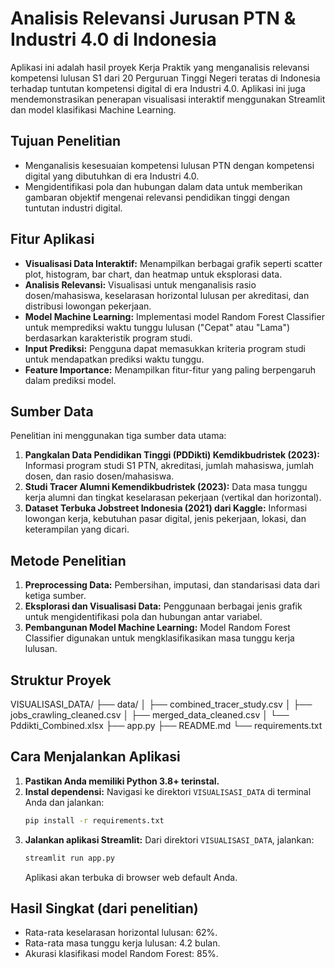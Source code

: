# Analisis Relevansi Jurusan PTN & Industri 4.0 di Indonesia

Aplikasi ini adalah hasil proyek Kerja Praktik yang menganalisis relevansi kompetensi lulusan S1 dari 20 Perguruan Tinggi Negeri teratas di Indonesia terhadap tuntutan kompetensi digital di era Industri 4.0. Aplikasi ini juga mendemonstrasikan penerapan visualisasi interaktif menggunakan Streamlit dan model klasifikasi Machine Learning.

## Tujuan Penelitian
- Menganalisis kesesuaian kompetensi lulusan PTN dengan kompetensi digital yang dibutuhkan di era Industri 4.0.
- Mengidentifikasi pola dan hubungan dalam data untuk memberikan gambaran objektif mengenai relevansi pendidikan tinggi dengan tuntutan industri digital.

## Fitur Aplikasi
- **Visualisasi Data Interaktif:** Menampilkan berbagai grafik seperti scatter plot, histogram, bar chart, dan heatmap untuk eksplorasi data.
- **Analisis Relevansi:** Visualisasi untuk menganalisis rasio dosen/mahasiswa, keselarasan horizontal lulusan per akreditasi, dan distribusi lowongan pekerjaan.
- **Model Machine Learning:** Implementasi model Random Forest Classifier untuk memprediksi waktu tunggu lulusan ("Cepat" atau "Lama") berdasarkan karakteristik program studi.
- **Input Prediksi:** Pengguna dapat memasukkan kriteria program studi untuk mendapatkan prediksi waktu tunggu.
- **Feature Importance:** Menampilkan fitur-fitur yang paling berpengaruh dalam prediksi model.

## Sumber Data
Penelitian ini menggunakan tiga sumber data utama:
1.  **Pangkalan Data Pendidikan Tinggi (PDDikti) Kemdikbudristek (2023):** Informasi program studi S1 PTN, akreditasi, jumlah mahasiswa, jumlah dosen, dan rasio dosen/mahasiswa. 
2.  **Studi Tracer Alumni Kemendikbudristek (2023):** Data masa tunggu kerja alumni dan tingkat keselarasan pekerjaan (vertikal dan horizontal). 
3.  **Dataset Terbuka Jobstreet Indonesia (2021) dari Kaggle:** Informasi lowongan kerja, kebutuhan pasar digital, jenis pekerjaan, lokasi, dan keterampilan yang dicari. 

## Metode Penelitian
1.  **Preprocessing Data:** Pembersihan, imputasi, dan standarisasi data dari ketiga sumber.
2.  **Eksplorasi dan Visualisasi Data:** Penggunaan berbagai jenis grafik untuk mengidentifikasi pola dan hubungan antar variabel.
3.  **Pembangunan Model Machine Learning:** Model Random Forest Classifier digunakan untuk mengklasifikasikan masa tunggu kerja lulusan. 

## Struktur Proyek
VISUALISASI_DATA/
├── data/
│   ├── combined_tracer_study.csv
│   ├── jobs_crawling_cleaned.csv
│   ├── merged_data_cleaned.csv
│   └── Pddikti_Combined.xlsx
├── app.py
├── README.md
└── requirements.txt

## Cara Menjalankan Aplikasi
1.  **Pastikan Anda memiliki Python 3.8+ terinstal.**
2.  **Instal dependensi:**
    Navigasi ke direktori `VISUALISASI_DATA` di terminal Anda dan jalankan:
    ```bash
    pip install -r requirements.txt
    ```
3.  **Jalankan aplikasi Streamlit:**
    Dari direktori `VISUALISASI_DATA`, jalankan:
    ```bash
    streamlit run app.py
    ```
    Aplikasi akan terbuka di browser web default Anda.

## Hasil Singkat (dari penelitian)
- Rata-rata keselarasan horizontal lulusan: 62%.
- Rata-rata masa tunggu kerja lulusan: 4.2 bulan.
- Akurasi klasifikasi model Random Forest: 85%.
